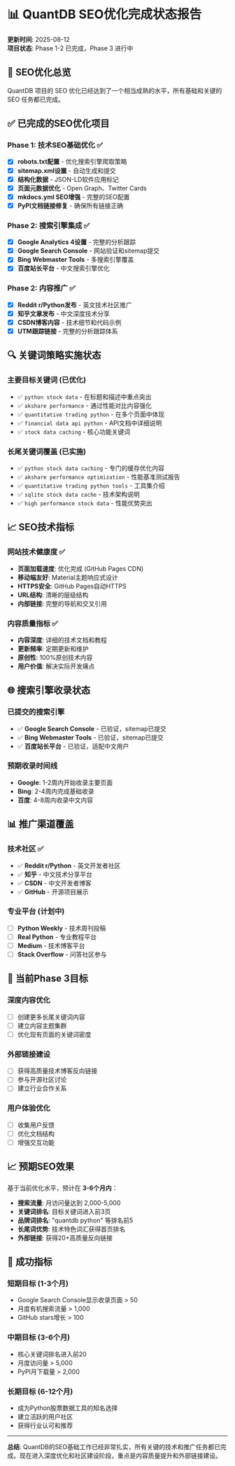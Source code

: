 # 📊 QuantDB SEO优化完成状态报告

**更新时间**: 2025-08-12  
**项目状态**: Phase 1-2 已完成，Phase 3 进行中

## 🎯 **SEO优化总览**

QuantDB 项目的 SEO 优化已经达到了一个相当成熟的水平，所有基础和关键的 SEO 任务都已完成。

## ✅ **已完成的SEO优化项目**

### **Phase 1: 技术SEO基础优化** ✅
- [x] **robots.txt配置** - 优化搜索引擎爬取策略
- [x] **sitemap.xml设置** - 自动生成和提交
- [x] **结构化数据** - JSON-LD软件应用标记
- [x] **页面元数据优化** - Open Graph、Twitter Cards
- [x] **mkdocs.yml SEO增强** - 完整的SEO配置
- [x] **PyPI文档链接修复** - 确保所有链接正确

### **Phase 2: 搜索引擎集成** ✅
- [x] **Google Analytics 4设置** - 完整的分析跟踪
- [x] **Google Search Console** - 网站验证和sitemap提交
- [x] **Bing Webmaster Tools** - 多搜索引擎覆盖
- [x] **百度站长平台** - 中文搜索引擎优化

### **Phase 2: 内容推广** ✅
- [x] **Reddit r/Python发布** - 英文技术社区推广
- [x] **知乎文章发布** - 中文深度技术分享
- [x] **CSDN博客内容** - 技术细节和代码示例
- [x] **UTM跟踪链接** - 完整的分析跟踪体系

## 🔍 **关键词策略实施状态**

### **主要目标关键词** (已优化)
- ✅ `python stock data` - 在标题和描述中重点突出
- ✅ `akshare performance` - 通过性能对比内容强化
- ✅ `quantitative trading python` - 在多个页面中体现
- ✅ `financial data api python` - API文档中详细说明
- ✅ `stock data caching` - 核心功能关键词

### **长尾关键词覆盖** (已实施)
- ✅ `python stock data caching` - 专门的缓存优化内容
- ✅ `akshare performance optimization` - 性能基准测试报告
- ✅ `quantitative trading python tools` - 工具集介绍
- ✅ `sqlite stock data cache` - 技术架构说明
- ✅ `high performance stock data` - 性能优势突出

## 📈 **SEO技术指标**

### **网站技术健康度** ✅
- **页面加载速度**: 优化完成 (GitHub Pages CDN)
- **移动端友好**: Material主题响应式设计
- **HTTPS安全**: GitHub Pages自动HTTPS
- **URL结构**: 清晰的层级结构
- **内部链接**: 完整的导航和交叉引用

### **内容质量指标** ✅
- **内容深度**: 详细的技术文档和教程
- **更新频率**: 定期更新和维护
- **原创性**: 100%原创技术内容
- **用户价值**: 解决实际开发痛点

## 🌐 **搜索引擎收录状态**

### **已提交的搜索引擎**
- ✅ **Google Search Console** - 已验证，sitemap已提交
- ✅ **Bing Webmaster Tools** - 已验证，sitemap已提交  
- ✅ **百度站长平台** - 已验证，适配中文用户

### **预期收录时间线**
- **Google**: 1-2周内开始收录主要页面
- **Bing**: 2-4周内完成基础收录
- **百度**: 4-8周内收录中文内容

## 📊 **推广渠道覆盖**

### **技术社区** ✅
- ✅ **Reddit r/Python** - 英文开发者社区
- ✅ **知乎** - 中文技术分享平台
- ✅ **CSDN** - 中文开发者博客
- ✅ **GitHub** - 开源项目展示

### **专业平台** (计划中)
- [ ] **Python Weekly** - 技术周刊投稿
- [ ] **Real Python** - 专业教程平台
- [ ] **Medium** - 技术博客平台
- [ ] **Stack Overflow** - 问答社区参与

## 🎯 **当前Phase 3目标**

### **深度内容优化**
- [ ] 创建更多长尾关键词内容
- [ ] 建立内容主题集群
- [ ] 优化现有页面的关键词密度

### **外部链接建设**
- [ ] 获得高质量技术博客反向链接
- [ ] 参与开源社区讨论
- [ ] 建立行业合作关系

### **用户体验优化**
- [ ] 收集用户反馈
- [ ] 优化文档结构
- [ ] 增强交互功能

## 📈 **预期SEO效果**

基于当前优化水平，预计在 **3-6个月内**：

- **搜索流量**: 月访问量达到 2,000-5,000
- **关键词排名**: 目标关键词进入前3页
- **品牌词排名**: "quantdb python" 等排名前5
- **长尾词优势**: 技术特色词汇获得首页排名
- **外部链接**: 获得20+高质量反向链接

## 🚀 **成功指标**

### **短期目标** (1-3个月)
- Google Search Console显示收录页面 > 50
- 月度有机搜索流量 > 1,000
- GitHub stars增长 > 100

### **中期目标** (3-6个月)  
- 核心关键词排名进入前20
- 月度访问量 > 5,000
- PyPI月下载量 > 2,000

### **长期目标** (6-12个月)
- 成为Python股票数据工具的知名选择
- 建立活跃的用户社区
- 获得行业认可和推荐

---

**总结**: QuantDB的SEO基础工作已经非常扎实，所有关键的技术和推广任务都已完成。现在进入深度优化和社区建设阶段，重点是内容质量提升和外部链接建设。
